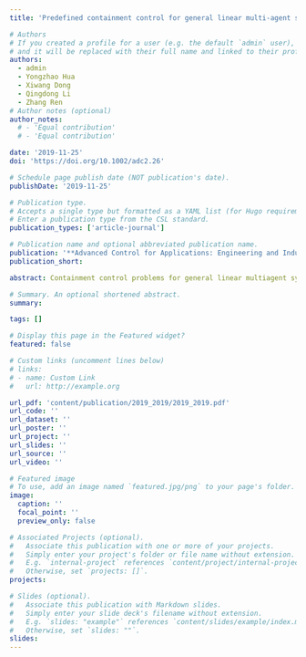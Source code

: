 ```yaml
---
title: 'Predefined containment control for general linear multi-agent systems with time-varying delays and switching topologies'

# Authors
# If you created a profile for a user (e.g. the default `admin` user), write the username (folder name) here
# and it will be replaced with their full name and linked to their profile.
authors:
  - admin
  - Yongzhao Hua
  - Xiwang Dong
  - Qingdong Li
  - Zhang Ren
# Author notes (optional)
author_notes:
  # - 'Equal contribution'
  # - 'Equal contribution'

date: '2019-11-25'
doi: 'https://doi.org/10.1002/adc2.26'

# Schedule page publish date (NOT publication's date).
publishDate: '2019-11-25'

# Publication type.
# Accepts a single type but formatted as a YAML list (for Hugo requirements).
# Enter a publication type from the CSL standard.
publication_types: ['article-journal']

# Publication name and optional abbreviated publication name.
publication: '**Advanced Control for Applications: Engineering and Industrial Systems**'
publication_short: 

abstract: Containment control problems for general linear multiagent systems with switching interaction topologies and time-varying delays are studied. Firstly, state observers are constructed to estimate the multiple leaders under the influence of switching graphs and time-varying delays. Secondly, a predefined containment protocol is presented based on the distributed state observer, where the expected convex combination of multiple leaders is predefined by several given weights. Moreover, an algorithm with two steps to confirm the gain matrices of the containment protocol and state observer is given. Based on linear matrix inequality technique and common Lyapunov-Krasovskii stability theory, the convergence of this control strategy for multiagent systems with switching topologies and time-varying delays to achieve state containment is proved. Finally, a numerical simulation is given to verify the validity of the theoretical results.

# Summary. An optional shortened abstract.
summary: 

tags: []

# Display this page in the Featured widget?
featured: false

# Custom links (uncomment lines below)
# links:
# - name: Custom Link
#   url: http://example.org

url_pdf: 'content/publication/2019_2019/2019_2019.pdf'
url_code: ''
url_dataset: ''
url_poster: ''
url_project: ''
url_slides: ''
url_source: ''
url_video: ''

# Featured image
# To use, add an image named `featured.jpg/png` to your page's folder.
image:
  caption: ''
  focal_point: ''
  preview_only: false

# Associated Projects (optional).
#   Associate this publication with one or more of your projects.
#   Simply enter your project's folder or file name without extension.
#   E.g. `internal-project` references `content/project/internal-project/index.md`.
#   Otherwise, set `projects: []`.
projects:

# Slides (optional).
#   Associate this publication with Markdown slides.
#   Simply enter your slide deck's filename without extension.
#   E.g. `slides: "example"` references `content/slides/example/index.md`.
#   Otherwise, set `slides: ""`.
slides: 
---
```


<!-- {{% callout note %}}
Click the _Cite_ button above to demo the feature to enable visitors to import publication metadata into their reference management software.
{{% /callout %}}

{{% callout note %}}
Create your slides in Markdown - click the _Slides_ button to check out the example.
{{% /callout %}}

Add the publication's **full text** or **supplementary notes** here. You can use rich formatting such as including [code, math, and images](https://docs.hugoblox.com/content/writing-markdown-latex/). -->
